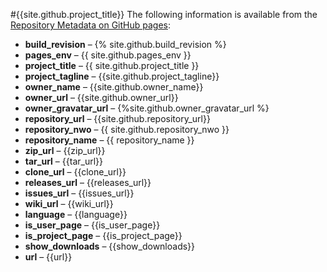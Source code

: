﻿---
---

#{{site.github.project_title}}
The following information is available from the [Repository Metadata on GitHub pages](https://help.github.com/articles/repository-metadata-on-github-pages):

- **build_revision** &ndash; {% site.github.build_revision %}
- **pages_env** &ndash; {{ site.github.pages_env }}
- **project_title** &ndash; {{ site.github.project_title }}
- **project_tagline** &ndash; {{site.github.project_tagline}}
- **owner_name** &ndash; {{site.github.owner_name}}
- **owner_url** &ndash; {{site.github.owner_url}}
- **owner_gravatar_url** &ndash; {%site.github.owner_gravatar_url %}
- **repository_url** &ndash; {{site.github.repository_url}}
- **repository_nwo** &ndash; {{ site.github.repository_nwo }}
- **repository_name** &ndash; {{ repository_name }}
- **zip_url** &ndash; {{zip_url}}
- **tar_url** &ndash; {{tar_url}}
- **clone_url** &ndash; {{clone_url}}
- **releases_url** &ndash; {{releases_url}}
- **issues_url** &ndash; {{issues_url}}
- **wiki_url** &ndash; {{wiki_url}}
- **language** &ndash; {{language}}
- **is_user_page** &ndash; {{is_user_page}}
- **is_project_page** &ndash; {{is_project_page}}
- **show_downloads** &ndash; {{show_downloads}}
- **url** &ndash; {{url}}
